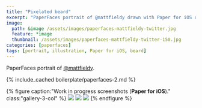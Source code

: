 ```yaml
---
title: "Pixelated beard"
excerpt: "PaperFaces portrait of @mattfieldy drawn with Paper for iOS on an iPad."
image: 
  path: &image /assets/images/paperfaces-mattfieldy-twitter.jpg 
  feature: *image
  thumbnail: /assets/images/paperfaces-mattfieldy-twitter-150.jpg
categories: [paperfaces]
tags: [portrait, illustration, Paper for iOS, beard]
---
```


PaperFaces portrait of [@mattfieldy](https://twitter.com/mattfieldy).

{% include_cached boilerplate/paperfaces-2.md %}

{% figure caption:"Work in progress screenshots (**Paper for iOS**)." class:"gallery-3-col" %}
[![](/assets/images/paperfaces-mattfieldy-process-1-600.jpg)](/assets/images/paperfaces-mattfieldy-process-1-lg.jpg)
[![](/assets/images/paperfaces-mattfieldy-process-2-600.jpg)](/assets/images/paperfaces-mattfieldy-process-2-lg.jpg)
[![](/assets/images/paperfaces-mattfieldy-process-3-600.jpg)](/assets/images/paperfaces-mattfieldy-process-3-lg.jpg)
{% endfigure %}
